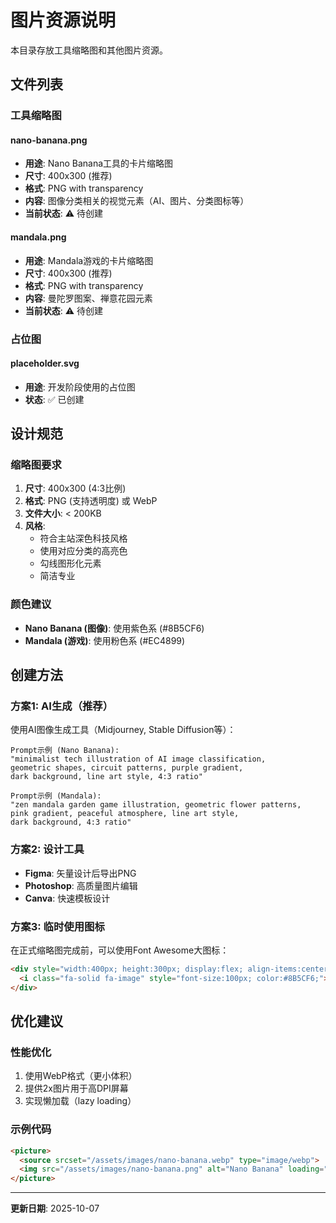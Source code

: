 # 图片资源说明

本目录存放工具缩略图和其他图片资源。

## 文件列表

### 工具缩略图

#### nano-banana.png
- **用途**: Nano Banana工具的卡片缩略图
- **尺寸**: 400x300 (推荐)
- **格式**: PNG with transparency
- **内容**: 图像分类相关的视觉元素（AI、图片、分类图标等）
- **当前状态**: ⚠️ 待创建

#### mandala.png
- **用途**: Mandala游戏的卡片缩略图
- **尺寸**: 400x300 (推荐)
- **格式**: PNG with transparency
- **内容**: 曼陀罗图案、禅意花园元素
- **当前状态**: ⚠️ 待创建

### 占位图

#### placeholder.svg
- **用途**: 开发阶段使用的占位图
- **状态**: ✅ 已创建

## 设计规范

### 缩略图要求
1. **尺寸**: 400x300 (4:3比例)
2. **格式**: PNG (支持透明度) 或 WebP
3. **文件大小**: < 200KB
4. **风格**:
   - 符合主站深色科技风格
   - 使用对应分类的高亮色
   - 勾线图形化元素
   - 简洁专业

### 颜色建议
- **Nano Banana (图像)**: 使用紫色系 (#8B5CF6)
- **Mandala (游戏)**: 使用粉色系 (#EC4899)

## 创建方法

### 方案1: AI生成（推荐）
使用AI图像生成工具（Midjourney, Stable Diffusion等）：
```
Prompt示例 (Nano Banana):
"minimalist tech illustration of AI image classification,
geometric shapes, circuit patterns, purple gradient,
dark background, line art style, 4:3 ratio"

Prompt示例 (Mandala):
"zen mandala garden game illustration, geometric flower patterns,
pink gradient, peaceful atmosphere, line art style,
dark background, 4:3 ratio"
```

### 方案2: 设计工具
- **Figma**: 矢量设计后导出PNG
- **Photoshop**: 高质量图片编辑
- **Canva**: 快速模板设计

### 方案3: 临时使用图标
在正式缩略图完成前，可以使用Font Awesome大图标：
```html
<div style="width:400px; height:300px; display:flex; align-items:center; justify-content:center; background: rgba(139,92,246,0.1);">
  <i class="fa-solid fa-image" style="font-size:100px; color:#8B5CF6;"></i>
</div>
```

## 优化建议

### 性能优化
1. 使用WebP格式（更小体积）
2. 提供2x图片用于高DPI屏幕
3. 实现懒加载（lazy loading）

### 示例代码
```html
<picture>
  <source srcset="/assets/images/nano-banana.webp" type="image/webp">
  <img src="/assets/images/nano-banana.png" alt="Nano Banana" loading="lazy">
</picture>
```

---

**更新日期**: 2025-10-07
